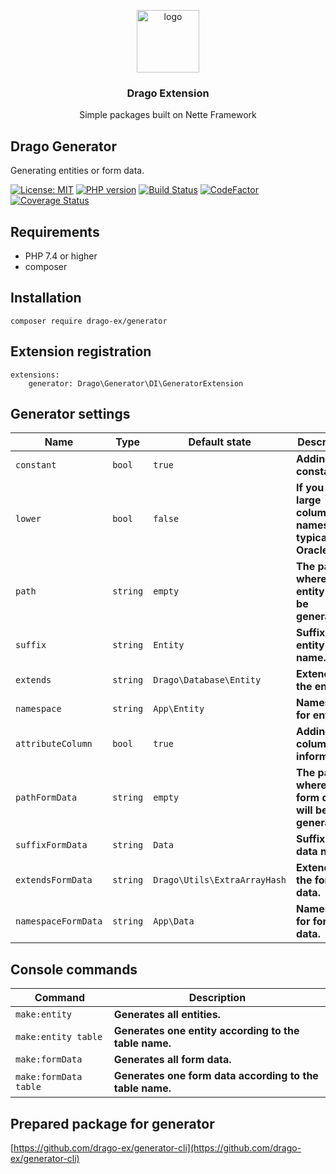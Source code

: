 <p align="center">
  <img src="https://avatars0.githubusercontent.com/u/11717487?s=400&u=40ecb522587ebbcfe67801ccb6f11497b259f84b&v=4" width="100" alt="logo">
</p>

<h3 align="center">Drago Extension</h3>
<p align="center">Simple packages built on Nette Framework</p>

## Drago Generator

Generating entities or form data.

[![License: MIT](https://img.shields.io/badge/License-MIT-yellow.svg)](https://raw.githubusercontent.com/drago-ex/generator/master/license.md)
[![PHP version](https://badge.fury.io/ph/drago-ex%2Fgenerator.svg)](https://badge.fury.io/ph/drago-ex%2Fgenerator)
[![Build Status](https://travis-ci.org/drago-ex/generator.svg?branch=master)](https://travis-ci.org/drago-ex/generator)
[![CodeFactor](https://www.codefactor.io/repository/github/drago-ex/generator/badge)](https://www.codefactor.io/repository/github/drago-ex/generator)
[![Coverage Status](https://coveralls.io/repos/github/drago-ex/generator/badge.svg?branch=master)](https://coveralls.io/github/drago-ex/generator?branch=master)

## Requirements

- PHP 7.4 or higher
- composer

## Installation

```
composer require drago-ex/generator
```

## Extension registration

```neon
extensions:
	generator: Drago\Generator\DI\GeneratorExtension
```

## Generator settings

| Name                | Type             | Default state                | Description
| --------------------| ---------------- | -----------------------------| ------------------------------------------------------ |
| `constant`          | `bool`           | `true`                       | **Adding a constant.**                                 |
| `lower`             | `bool`           | `false`                      | **If you have large column names, typical of Oracle.** |
| `path`              | `string`         | `empty`                      | **The path where the entity will be generated.**       |
| `suffix`            | `string`         | `Entity`                     | **Suffix entity name.**                                |
| `extends`           | `string`         | `Drago\Database\Entity`      | **Extends for the entity.**                            |
| `namespace`         | `string`         | `App\Entity`                 | **Namespace for entities.**                            |
| `attributeColumn`   | `bool`           | `true`                       | **Adding column information.**                         |
| `pathFormData`      | `string`         | `empty`                      | **The path where the form data will be generated.**    |
| `suffixFormData`    | `string`         | `Data`                       | **Suffix form data name.**                             |
| `extendsFormData`   | `string`         | `Drago\Utils\ExtraArrayHash` | **Extends for the form data.**                         |
| `namespaceFormData` | `string`         | `App\Data`                   | **Namespace for form data.**                           |

## Console commands

| Command               | Description   
| --------------------- | ---------------------------------------------------------|
| `make:entity`         | **Generates all entities.**                              |
| `make:entity table`   | **Generates one entity according to the table name.**    |
| `make:formData`       | **Generates all form data.**                             |
| `make:formData table` | **Generates one form data according to the table name.** |

## Prepared package for generator

[https://github.com/drago-ex/generator-cli](https://github.com/drago-ex/generator-cli)

